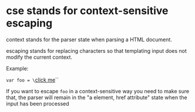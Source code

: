 cse stands for context-sensitive escaping
========================================

context stands for the parser state when
parsing a HTML document.


escaping stands for replacing characters
so that templating input does not modify
the current context.


Example:

`var foo = \`<a href="${foo}">click me</a>\``


If you want to escape `foo` in a context-sensitive
way you need to make sure that, the parser will remain
in the "a element, href attribute" state when the input
has been processed
